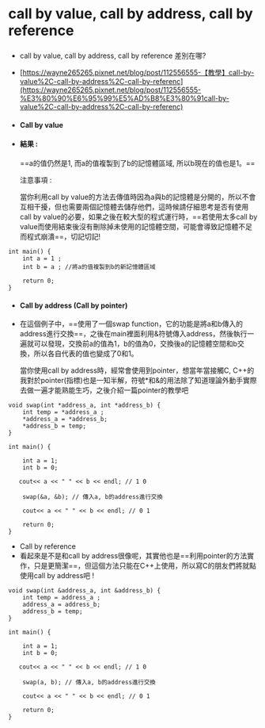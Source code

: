 # call by value, call by address, call by reference

###

* call by value, call by address, call by reference 差別在哪?
* [https://wayne265265.pixnet.net/blog/post/112556555-【教學】call-by-value%2C-call-by-address%2C-call-by-referenc](https://wayne265265.pixnet.net/blog/post/112556555-%E3%80%90%E6%95%99%E5%AD%B8%E3%80%91call-by-value%2C-call-by-address%2C-call-by-referenc)
* #### Call by value
*   #### 結果 :

    \==a的值仍然是1, 而a的值複製到了b的記憶體區域, 所以b現在的值也是1。==

    注意事項 :

    當你利用call by value的方法去傳值時因為a與b的記憶體是分開的，所以不會互相干擾，但也需要兩個記憶體去儲存他們，這時候請仔細思考是否有使用call by value的必要，如果之後在較大型的程式運行時，==若使用太多call by value而使用結束後沒有刪除掉未使用的記憶體空間，可能會導致記憶體不足而程式崩潰==，切記切記!

```
int main() {
    int a = 1 ;
    int b = a ; //將a的值複製到b的新記憶體區域

    return 0;
}
```

* #### Call by address (Call by pointer)
*   在這個例子中，==使用了一個swap function，它的功能是將a和b傳入的address進行交換==，之後在main裡面利用&符號傳入address，然後執行一遍就可以發現，交換前a的值為1，b的值為0，交換後a的記憶體空間和b交換，所以各自代表的值也變成了0和1。

    當你使用call by address時，經常會使用到pointer，想當年當接觸C, C++的我對於pointer(指標)也是一知半解，符號\*和&的用法除了知道理論外動手實際去做一遍才能熟能生巧，之後介紹一篇pointer的教學吧

```
void swap(int *address_a, int *address_b) {
    int temp = *address_a ; 
    *address_a = *address_b;
    *address_b = temp;
}

int main() {

    int a = 1;
    int b = 0;

   cout<< a << " " << b << endl; // 1 0

    swap(&a, &b); // 傳入a, b的address進行交換

    cout<< a << " " << b << endl; // 0 1

    return 0;
}
```

* Call by reference
* 看起來是不是和call by address很像呢，其實他也是==利用pointer的方法實作，只是更簡潔==，但這個方法只能在C++上使用，所以寫C的朋友們將就點使用call by address吧 !

```
void swap(int &address_a, int &address_b) {
    int temp = address_a ; 
    address_a = address_b;
    address_b = temp;
}

int main() {

    int a = 1;
    int b = 0;

   cout<< a << " " << b << endl; // 1 0

    swap(a, b); // 傳入a, b的address進行交換

    cout<< a << " " << b << endl; // 0 1

    return 0;
}

```
